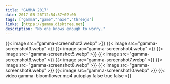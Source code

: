 ```yaml
---
title: "GAMMA 2017"
date: 2017-05-26T12:54:57+02:00
tags: ["gamma","game","haxe","threejs"]
links: [https://gamma.disktree.net]
description: "No one knows enough to worry."
---
```

{{< image src="gamma-screenshot2.webp" >}}
{{< image src="gamma-screenshot3.webp" >}}
{{< image src="gamma-screenshot4.webp" >}}
{{< image src="gamma-screenshot5.webp" >}}
{{< image src="gamma-screenshot6.webp" >}}
{{< image src="gamma-screenshot7.webp" >}}
{{< image src="gamma-screenshot8.webp" >}}
{{< image src="gamma-screenshot9.webp" >}}
{{< image src="gamma-screenshot10.webp" >}}
{{< video gamma-bloomflower.mp4 autoplay false true false >}}
